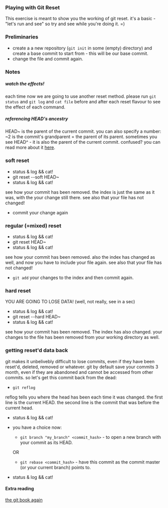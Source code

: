 

### Playing with Git Reset
This exercise is meant to show you the working of git reset. it's a basic - "let's run and see" so try and see while you're doing it. =)


### Preliminaries 
* create a a new repository (```git init``` in some (empty) directory) and create a base commit to start from - this will be our base commit.
* change the file and commit again.

### Notes

##### watch the effects!
each time now we are going to use another reset method.
please run ```git status``` and ```git log``` and ```cat file``` before and after each reset flavour to see the effect of each command.

##### referencing HEAD's ancestry
HEAD~ is the parent of the current commit. you can also specify a number: ~2 is the commit's grandparent = the parent of its parent. sometimes you see HEAD^ - it is also the parent of the current commit. confused? you can read more about it [here](http://www.paulboxley.com/blog/2011/06/git-caret-and-tilde).

### soft reset
* status & log && cat!
* git reset --soft HEAD~
* status & log && cat!

see how your commit has been removed. the index is just the same as it was, with the your change still there.
see also that your file has not changed!

* commit your change again


### regular (=mixed) reset
* status & log && cat!
* git reset HEAD~
* status & log && cat!

see how your commit has been removed. also the index has changed as well, and now you have to include your file again.
see also that your file has not changed!

* ```git add``` your changes to the index and then commit again.

### hard reset
YOU ARE GOING TO LOSE DATA! (well, not really, see in a sec)
* status & log && cat!
* git reset --hard HEAD~
* status & log && cat!

see how your commit has been removed. The index has also changed. your changes to the file has been removed from your working directory as well.

### getting reset'd data back
git makes it unbelivebly difficult to lose commits, even if they have been reset'd, deleted, removed or whatever.
git by default save your commits 3 month, even if they are abandoned and cannot be accessed from other commits.
so let's get this commit back from the dead:
* ```git reflog```

reflog tells you where the head has been each time it was changed.
the first line is the current HEAD.
the second line is the commit that was before the current head.
* status & log && cat!
* you have a choice now:
    * ```git branch "my_branch" <commit_hash>``` - to open a new branch with your commit as its HEAD.

    OR

    * ```git rebase <commit_hash>``` - have this commit as the commit master (or your current branch) points to.
* status & log && cat!


#### Extra reading
[the git book again](https://git-scm.com/book/en/v2/Git-Tools-Reset-Demystified)



